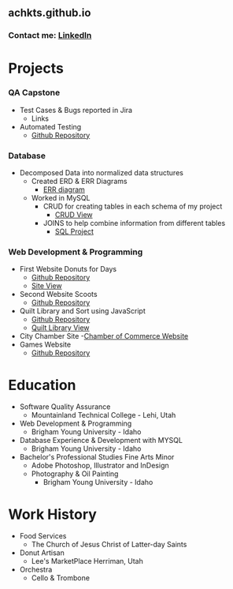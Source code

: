 ## achkts.github.io
### Contact me: [LinkedIn](https://www.linkedin.com/in/audrey-checketts/)

# Projects
### QA Capstone
- Test Cases & Bugs reported in Jira
  - Links
- Automated Testing 
  - [Github Repository](https://github.com/achkts/QACapstone)

### Database
- Decomposed Data into normalized data structures
  - Created ERD & ERR Diagrams
    - [ERR diagram](https://github.com/achkts/achkts.github.io/blob/main/docs/assets/final_ERR_Diagram_gamers_guild.jpg)
  - Worked in MySQL
    - CRUD for creating tables in each schema of my project
        - [CRUD View](https://github.com/achkts/achkts.github.io/blob/main/docs/assets/CRUD_GenreTable.png)
    - JOINS to help combine information from different tables
        - [SQL Project](https://github.com/achkts/achkts.github.io/blob/main/docs/assets/JoinPlayers.png)
### Web Development & Programming 
- First Website Donuts for Days
  - [Github Repository](https://github.com/achkts/wdd130/tree/master/donuts4days)
  - [Site View](https://achkts.github.io/wdd130/donuts4days/)
- Second Website Scoots
  - [Github Repository](https://github.com/achkts/wdd230/tree/main/scoots)
- Quilt Library and Sort using JavaScript
  - [Github Repository](https://github.com/achkts/quiltLibrary)
  - [Quilt Library View](https://github.com/achkts/achkts.github.io/blob/main/docs/assets/SusansQuilt.png)
- City Chamber Site
  -[Chamber of Commerce Website](https://achkts.github.io/wdd230/chamber/index.html) 
- Games Website 
  - [Github Repository](https://github.com/achkts/games_galore/tree/main/src)

# Education
- Software Quality Assurance
   - Mountainland Technical College - Lehi, Utah
- Web Development & Programming
  - Brigham Young University - Idaho
- Database Experience & Development with MYSQL
  - Brigham Young University - Idaho
- Bachelor's Professional Studies Fine Arts Minor
  - Adobe Photoshop, Illustrator and InDesign
  - Photography & Oil Painting
      - Brigham Young University - Idaho

# Work History
- Food Services
  - The Church of Jesus Christ of Latter-day Saints
- Donut Artisan
  - Lee's MarketPlace Herriman, Utah
- Orchestra
  - Cello & Trombone
